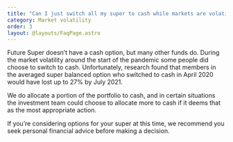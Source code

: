 ```yaml
---
title: "Can I just switch all my super to cash while markets are volatile? "
category: Market volatility
order: 3
layout: @layouts/FaqPage.astro
---
```


Future Super doesn’t have a cash option, but many other funds do. During the market volatility around the start of the pandemic some people did choose to switch to cash. Unfortunately, research found that members in the averaged super balanced option who switched to cash in April 2020 would have lost up to 27% by July 2021.

We do allocate a portion of the portfolio to cash, and in certain situations the investment team could choose to allocate more to cash if it deems that as the most appropriate action.

If you’re considering options for your super at this time, we recommend you seek personal financial advice before making a decision.
